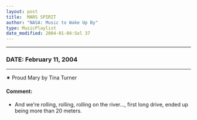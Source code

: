 ```yaml
---
layout: post
title:  MARS SPIRIT
author: "NASA: Music to Wake Up By"
type: MusicPlaylist
date_modified: 2004-01-04:Sol 37
---
```


----
### DATE: February 11, 2004
----
✷ Proud Mary by Tina Turner

#### Comment:
* And we're rolling, rolling, rolling on the river..., first long drive, ended up being more than 20 meters.
